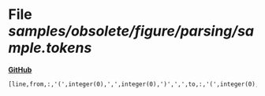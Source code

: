 # File _samples/obsolete/figure/parsing/sample.tokens_
**[GitHub](https://github.com/softlang/yas/blob/master/samples/obsolete/figure/parsing/sample.tokens)**
```
[line,from,:,'(',integer(0),',',integer(0),')',',',to,:,'(',integer(0),',',integer(4),')',;,line,from,:,'(',integer(0),',',integer(4),')',',',to,:,'(',integer(3),',',integer(5),')',;,line,from,:,'(',integer(3),',',integer(5),')',',',to,:,'(',integer(0),',',integer(0),')',;].
```
